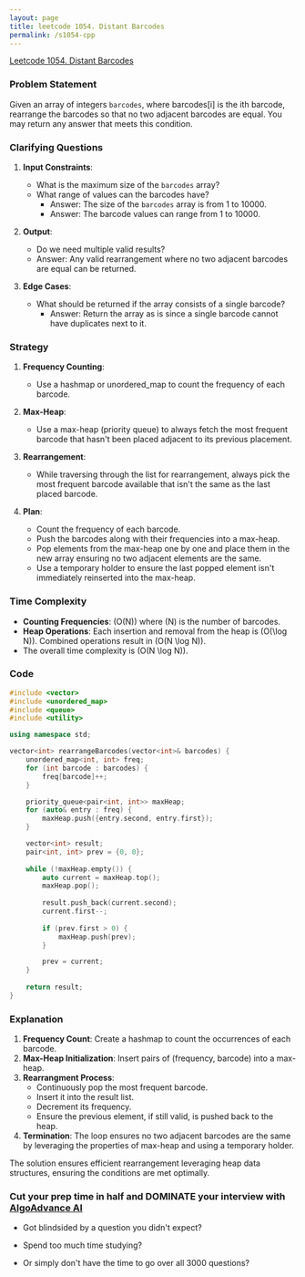 ```yaml
---
layout: page
title: leetcode 1054. Distant Barcodes
permalink: /s1054-cpp
---
```

[Leetcode 1054. Distant Barcodes](https://algoadvance.github.io/algoadvance/l1054)
### Problem Statement

Given an array of integers `barcodes`, where barcodes[i] is the ith barcode, rearrange the barcodes so that no two adjacent barcodes are equal. You may return any answer that meets this condition.

### Clarifying Questions

1. **Input Constraints**:
    - What is the maximum size of the `barcodes` array?
    - What range of values can the barcodes have?
      - Answer: The size of the `barcodes` array is from 1 to 10000.
      - Answer: The barcode values can range from 1 to 10000.

2. **Output**:
    - Do we need multiple valid results?
    - Answer: Any valid rearrangement where no two adjacent barcodes are equal can be returned.

3. **Edge Cases**:
    - What should be returned if the array consists of a single barcode?
      - Answer: Return the array as is since a single barcode cannot have duplicates next to it.

### Strategy

1. **Frequency Counting**:
    - Use a hashmap or unordered_map to count the frequency of each barcode.

2. **Max-Heap**:
    - Use a max-heap (priority queue) to always fetch the most frequent barcode that hasn't been placed adjacent to its previous placement.

3. **Rearrangement**:
    - While traversing through the list for rearrangement, always pick the most frequent barcode available that isn't the same as the last placed barcode.

4. **Plan**:
    - Count the frequency of each barcode.
    - Push the barcodes along with their frequencies into a max-heap.
    - Pop elements from the max-heap one by one and place them in the new array ensuring no two adjacent elements are the same.
    - Use a temporary holder to ensure the last popped element isn't immediately reinserted into the max-heap.

### Time Complexity

- **Counting Frequencies**: \(O(N)\) where \(N\) is the number of barcodes.
- **Heap Operations**: Each insertion and removal from the heap is \(O(\log N)\). Combined operations result in \(O(N \log N)\).
- The overall time complexity is \(O(N \log N)\).

### Code

```cpp
#include <vector>
#include <unordered_map>
#include <queue>
#include <utility>

using namespace std;

vector<int> rearrangeBarcodes(vector<int>& barcodes) {
    unordered_map<int, int> freq;
    for (int barcode : barcodes) {
        freq[barcode]++;
    }

    priority_queue<pair<int, int>> maxHeap;
    for (auto& entry : freq) {
        maxHeap.push({entry.second, entry.first});
    }

    vector<int> result;
    pair<int, int> prev = {0, 0};
    
    while (!maxHeap.empty()) {
        auto current = maxHeap.top();
        maxHeap.pop();
        
        result.push_back(current.second);
        current.first--;
        
        if (prev.first > 0) {
            maxHeap.push(prev);
        }

        prev = current;
    }
    
    return result;
}
```

### Explanation

1. **Frequency Count**: Create a hashmap to count the occurrences of each barcode.
2. **Max-Heap Initialization**: Insert pairs of (frequency, barcode) into a max-heap.
3. **Rearrangment Process**:
    - Continuously pop the most frequent barcode.
    - Insert it into the result list.
    - Decrement its frequency.
    - Ensure the previous element, if still valid, is pushed back to the heap.
4. **Termination**: The loop ensures no two adjacent barcodes are the same by leveraging the properties of max-heap and using a temporary holder.

The solution ensures efficient rearrangement leveraging heap data structures, ensuring the conditions are met optimally.




### Cut your prep time in half and DOMINATE your interview with [AlgoAdvance AI](https://algoAdvance.com)

- Got blindsided by a question you didn't expect?

- Spend too much time studying?

- Or simply don't have the time to go over all 3000 questions?

